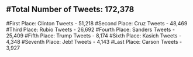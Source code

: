 #Total Number of Tweets: 172,378 
---
#First Place: Clinton Tweets - 51,218
#Second Place: Cruz Tweets - 48,469
#Third Place: Rubio Tweets - 26,692
#Fourth Place: Sanders Tweets - 25,409
#Fifth Place: Trump Tweets - 8,174
#Sixth Place: Kasich Tweets - 4,348
#Seventh Place: Jeb! Tweets - 4,143
#Last Place: Carson Tweets - 3,927
